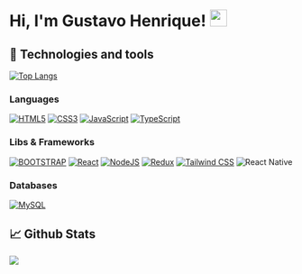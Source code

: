 # Hi, I'm Gustavo Henrique! <img src="https://raw.githubusercontent.com/MartinHeinz/MartinHeinz/master/wave.gif" width="30px"> 

## 🔧 Technologies and tools

[![Top Langs](https://github-readme-stats.vercel.app/api/top-langs/?username=HenriqueCarniel1)](https://github.com/HenriqueCarniel1/github-readme-stats)

### Languages
[<img alt="HTML5" src="https://img.shields.io/badge/html5%20-%23E34F26.svg?&style=for-the-badge&logo=html5&logoColor=white"/>](https://developer.mozilla.org/en-US/docs/Web/HTML) 
[<img alt="CSS3" src="https://img.shields.io/badge/css3%20-%231572B6.svg?&style=for-the-badge&logo=css3&logoColor=white"/>](https://developer.mozilla.org/en-US/docs/Web/CSS) 
[<img alt="JavaScript" src="https://img.shields.io/badge/javascript%20-%23323330.svg?&style=for-the-badge&logo=javascript&logoColor=%23F7DF1E"/>](https://developer.mozilla.org/en-US/docs/Web/javascript) 
[<img alt="TypeScript" src="https://img.shields.io/badge/typescript%20-%23007ACC.svg?&style=for-the-badge&logo=typescript&logoColor=white"/>](https://www.typescriptlang.org/) 

### Libs & Frameworks
[<img alt="BOOTSTRAP" src="https://img.shields.io/badge/Bootstrap-563D7C?style=for-the-badge&logo=bootstrap&logoColor=white"/>](https://getbootstrap.com/) 
[<img alt="React" src="https://img.shields.io/badge/react%20-%2320232a.svg?&style=for-the-badge&logo=react&logoColor=%2361DAFB"/>](https://react.dev/) 
[<img alt="NodeJS" src="https://img.shields.io/badge/node.js%20-%2343853D.svg?&style=for-the-badge&logo=node.js&logoColor=white"/>](https://nodejs.org/en/)
[<img alt="Redux" src="https://img.shields.io/badge/redux-%23593d88.svg?style=for-the-badge&logo=redux&logoColor=white"/>](https://redux.js.org/)
[<img alt="Tailwind CSS" src="https://img.shields.io/badge/Tailwind%20CSS-38B2AC?style=for-the-badge&logo=tailwind-css&logoColor=white"/>](https://tailwindcss.com/)
<img alt="React Native" src="https://img.shields.io/badge/react%20native-007ACC?style=for-the-badge&logo=react&logoColor=white"/>

### Databases
[<img alt="MySQL" src="https://img.shields.io/badge/MySQL-005C84?style=for-the-badge&logo=mysql&logoColor=white"/>](https://www.mysql.com/)

## 📈 Github Stats
![](https://github-profile-summary-cards.vercel.app/api/cards/profile-details?username=HenriqueCarniel1)

